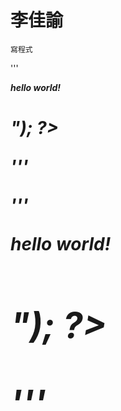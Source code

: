# 李佳諭
```
寫程式
```
'''

<!DOCTYPE html>
<html>
    <head>
		<meta charset = "utf-8">
		<title>我的第一個PHP程式</title>
	</head>
	<body>
		<?php
			echo("<h1><b><i>hello world!<h1><b><i>");
		?>
	</body>
</html>

'''

'''

<!DOCTYPE html>
<html>
    <head>
	    <meta charset = "utf-8">
		<title>我的第一個PHP程式</title>
	</head>
	<body>
	    <?php
		    echo("<h1><b><i>hello world!<h1><b><i>");
		?>
	</body>
</html>

'''